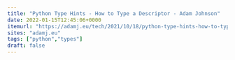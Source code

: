 ```yaml
---
title: "Python Type Hints - How to Type a Descriptor - Adam Johnson"
date: 2022-01-15T12:45:06+0000
itemurl: "https://adamj.eu/tech/2021/10/18/python-type-hints-how-to-type-a-descriptor/"
sites: "adamj.eu"
tags: ["python","types"]
draft: false
---
```

